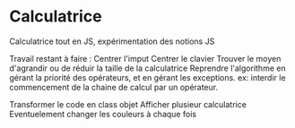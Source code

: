 # Calculatrice
Calculatrice tout en JS, expérimentation des notions JS

Travail restant à faire :
Centrer l'imput
Centrer le clavier
Trouver le moyen d'agrandir ou de réduir la taille de la calculatrice
Reprendre l'algorithme en gérant la priorité des opérateurs, et en gérant les exceptions.
    ex: interdir le commencement de la chaine de calcul par un opérateur.

Transformer le code en class objet
Afficher plusieur calculatrice
Eventuelement changer les couleurs à chaque fois

